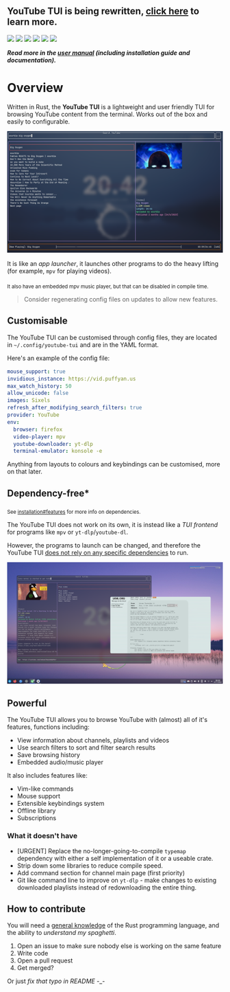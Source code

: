 ## YouTube TUI is being **rewritten**, [click here](https://github.com/Siriusmart/youtube-tui/issues/48) to learn more.

![](https://img.shields.io/github/languages/top/siriusmart/youtube-tui?label=rust)
![](https://shields.io/github/license/siriusmart/youtube-tui)
[![](https://img.shields.io/crates/d/youtube-tui?label=crates.io%20downloads)](https://crates.io/crates/youtube-tui)
[![](https://img.shields.io/crates/v/youtube-tui?label=crates.io%20version)](https://crates.io/crates/youtube-tui)
[![](https://img.shields.io/aur/version/youtube-tui)](https://aur.archlinux.org/packages/youtube-tui)
![](https://shields.io/github/stars/siriusmart/youtube-tui?style=social)

***Read more in the [user manual](https://siriusmart.github.io/youtube-tui) (including installation guide and documentation).***

# Overview

Written in Rust, the **YouTube TUI** is a lightweight and user friendly TUI for browsing YouTube content from the terminal. Works out of the box and easily to configurable.

![](./docs/src/images/search-showcase.png)

It is like an _app launcher_, it launches other programs to do the heavy lifting (for example, `mpv` for playing videos).

<sub>It also have an embedded mpv music player, but that can be disabled in compile time.</sub>

> Consider regenerating config files on updates to allow new features.

## Customisable

The YouTube TUI can be customised through config files, they are located in `~/.config/youtube-tui` and are in the YAML format.

Here's an example of the config file:

```yaml
mouse_support: true
invidious_instance: https://vid.puffyan.us
max_watch_history: 50
allow_unicode: false
images: Sixels
refresh_after_modifying_search_filters: true
provider: YouTube
env:
  browser: firefox
  video-player: mpv
  youtube-downloader: yt-dlp
  terminal-emulator: konsole -e
```

Anything from layouts to colours and keybindings can be customised, more on that later.

## Dependency-free*

<sub>See [installation#features](https://siriusmart.github.io/youtube-tui/installation.html#features) for more info on dependencies.</sub>

The YouTube TUI does not work on its own, it is instead like a _TUI frontend_ for programs like `mpv` or `yt-dlp`/`youtube-dl`.

However, the programs to launch can be changed, and therefore the YouTube TUI <u>does not rely on any specific dependencies</u> to run.

![](./docs/src/images/custom-dependencies-showcase.png)

## Powerful

The YouTube TUI allows you to browse YouTube with (almost) all of it's features, functions including:

- View information about channels, playlists and videos
- Use search filters to sort and filter search results
- Save browsing history
- Embedded audio/music player

It also includes features like:

- Vim-like commands
- Mouse support
- Extensible keybindings system
- Offline library
- Subscriptions

### What it doesn't have

- [URGENT] Replace the no-longer-going-to-compile `typemap` dependency with either a self implementation of it or a useable crate.
- Strip down some libraries to reduce compile speed.
- Add command section for channel main page (first priority)
- Git like command line to improve on `yt-dlp` - make changes to existing downloaded playlists instead of redownloading the entire thing.

## How to contribute

You will need a <u>general knowledge</u> of the Rust programming language, and the ability to _understand my spaghetti_.

1. Open an issue to make sure nobody else is working on the same feature
2. Write code
3. Open a pull request
4. Get merged?

Or just _fix that typo in README_ -\_-
